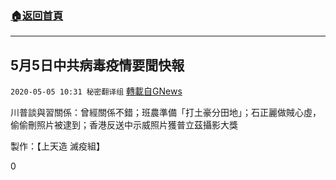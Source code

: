 ###  [:house:返回首頁](https://github.com/ourhimalayas/txt)
---

## 5月5日中共病毒疫情要聞快報
`2020-05-05 10:31 秘密翻译组` [轉載自GNews](https://gnews.org/zh-hant/194613/)

川普談與習關係：曾經關係不錯；班農準備「打土豪分田地」；石正麗做賊心虛，偷偷刪照片被逮到；香港反送中示威照片獲普立茲攝影大獎



製作：【上天造 滅疫組】

0
